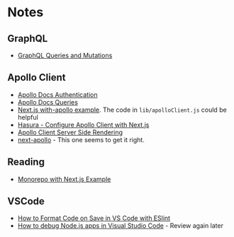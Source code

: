 # Notes

## GraphQL

- [GraphQL Queries and Mutations](https://graphql.org/learn/queries/)

## Apollo Client

- [Apollo Docs Authentication](https://www.apollographql.com/docs/react/networking/authentication/)
- [Apollo Docs Queries](https://www.apollographql.com/docs/react/data/queries/)
- [Next.js with-apollo example](https://github.com/vercel/next.js/tree/canary/examples/with-apollo). The code in `lib/apolloClient.js` could be helpful
- [Hasura - Configure Apollo Client with Next.js](https://hasura.io/learn/graphql/nextjs-fullstack-serverless/apollo-client/)
- [Apollo Client Server Side Rendering](https://www.apollographql.com/docs/react/performance/server-side-rendering/)
- [next-apollo](https://github.com/adamsoffer/next-apollo) - This one seems to get it right.

## Reading

- [Monorepo with Next.js Example](https://github.com/belgattitude/nextjs-monorepo-example)

## VSCode

- [How to Format Code on Save in VS Code with ESlint](https://www.aleksandrhovhannisyan.com/blog/format-code-on-save-vs-code-eslint/)
- [How to debug Node.js apps in Visual Studio Code](https://blog.logrocket.com/how-to-debug-node-js-apps-in-visual-studio-code/) - Review again later
